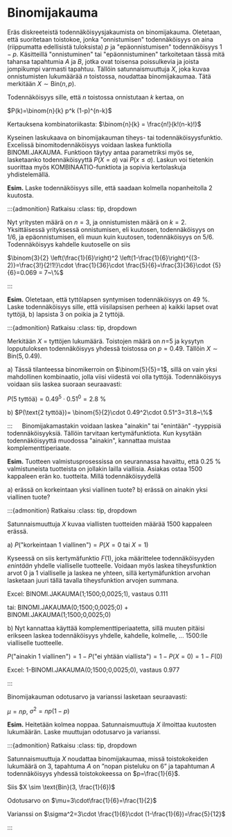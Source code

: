 # Binomijakauma

Eräs diskreeteistä todennäköisyysjakaumista on binomijakauma. Oletetaan, että suoritetaan toistokoe, jonka "onnistumisen" todennäköisyys on aina (riippumatta edellisistä tuloksista) $p$ ja "epäonnistumisen" todennäköisyys $1-p$. Käsitteillä "onnistuminen" tai "epäonnistuminen" tarkoitetaan tässä mitä tahansa tapahtumia $A$ ja $B$, jotka ovat toisensa poissulkevia ja joista jompikumpi varmasti tapahtuu. Tällöin satunnaismuuttuja $X$, joka kuvaa onnistumisten lukumäärää $n$ toistossa, noudattaa binomijakaumaa. Tätä merkitään $X \sim \text{Bin}(n,p)$.

Todennäköisyys sille, että $n$ toistossa onnistutaan $k$ kertaa, on 

$P(k)=\binom{n}{k} p^k (1-p)^{n-k}$

Kertauksena kombinatoriikasta: $\binom{n}{k} = \frac{n!}{k!(n-k)!}$

Kyseinen laskukaava on binomijakauman tiheys- tai todennäköisyysfunktio. Excelissä binomitodennäköisyys voidaan laskea funktiolla BINOMI.JAKAUMA. Funktioon täytyy antaa parametriksi myös se, lasketaanko todennäköisyyttä $P(X=a)$ vai $P(x \leq a)$. Laskun voi tietenkin suorittaa myös KOMBINAATIO-funktiota ja sopivia kertolaskuja yhdistelemällä.

**Esim.** Laske todennäköisyys sille, että saadaan kolmella nopanheitolla 2 kuutosta. 

:::{admonition} Ratkaisu
:class: tip, dropdown

Nyt yritysten määrä on $n=3$, ja onnistumisten määrä on $k=2$. Yksittäisessä yrityksessä onnistumisen, eli kuutosen, todennäköisyys on 1/6, ja epäonnistumisen, eli muun kuin kuutosen, todennäköisyys on 5/6. Todennäköisyys kahdelle kuutoselle on siis 

$\binom{3}{2} \left(\frac{1}{6}\right)^2 \left(1-\frac{1}{6}\right)^{(3-2)}=\frac{3!}{2!1!}\cdot \frac{1}{36}\cdot \frac{5}{6}=\frac{3}{36}\cdot {5}{6}=0.069 = 7~\%$

:::

**Esim.** Oletetaan, että tyttölapsen syntymisen todennäköisyys on 49 %. Laske todennäköisyys sille, että viisilapsisen perheen 
a) kaikki lapset ovat tyttöjä, b) lapsista 3 on poikia ja 2 tyttöjä.

:::{admonition} Ratkaisu
:class: tip, dropdown

Merkitään $X$ = tyttöjen lukumäärä. Toistojen määrä on $n=$5 ja kysytyn lopputuloksen todennäköisyys yhdessä toistossa on $p=0.49$. Tällöin $X \sim \text{Bin}(5,0.49)$.

a) Tässä tilanteessa binomikerroin on $\binom{5}{5}=1$, sillä on vain yksi mahdollinen kombinaatio, jolla viisi viidestä voi olla tyttöjä. Todennäköisyys voidaan siis laskea suoraan seuraavasti:

$P(\text{5 tyttöä})=0.49^5\cdot 0.51^0 = 2.8~\%$

b) $P(\text{2 tyttöä})= \binom{5}{2}\cdot 0.49^2\cdot 0.51^3=31.8~\%$

:::
 
Binomijakamastakin voidaan laskea "ainakin" tai "enintään" -tyyppisiä todennäköisyyksiä. Tällöin tarvitaan kertymäfunktiota. Kun kysytään todennäköisyyttä muodossa "ainakin", kannattaa muistaa komplementtiperiaate.

**Esim.** Tuotteen valmistusprosessissa on seurannassa havaittu, että 0.25 % valmistuneista tuotteista on jollakin lailla viallisia. Asiakas ostaa 1500 kappaleen erän ko. tuotteita. Millä todennäköisyydellä

a) erässä on korkeintaan yksi viallinen tuote?
b) erässä on ainakin yksi viallinen tuote?

:::{admonition} Ratkaisu
:class: tip, dropdown

Satunnaismuuttuja $X$ kuvaa viallisten tuotteiden määrää 1500 kappaleen erässä.

a) $P(\text{"korkeintaan 1 viallinen"}) = P(X=0~\text{tai}~X=1)$

Kyseessä on siis kertymäfunktio $F(1)$, joka määrittelee todennäköisyyden *enintään* yhdelle vialliselle tuotteelle. Voidaan myös laskea tiheysfunktion arvot 0 ja 1 vialliselle ja laskea ne yhteen, sillä kertymäfunktion arvohan lasketaan juuri tällä tavalla tiheysfunktion arvojen summana.

Excel: BINOMI.JAKAUMA(1;1500;0,0025;1), vastaus 0.111

tai: BINOMI.JAKAUMA(0;1500;0,0025;0) + BINOMI.JAKAUMA(1;1500;0,0025;0)

b) Nyt kannattaa käyttää komplementtiperiaatetta, sillä muuten pitäisi erikseen laskea todennäköisyys yhdelle, kahdelle, kolmelle, ... 1500:lle vialliselle tuotteelle.

$P(\text{"ainakin 1 viallinen"}) = 1-P(\text{"ei yhtään viallista"}) = 1- P(X=0) = 1-F(0)$

Excel: 1-BINOMI.JAKAUMA(0;1500;0,0025;0), vastaus 0.977

:::

Binomijakauman odotusarvo ja varianssi lasketaan seuraavasti:

$\mu=np$, $\sigma^2=np(1-p)$

**Esim.** Heitetään kolmea noppaa. Satunnaismuuttuja $X$ ilmoittaa kuutosten lukumäärän. Laske muuttujan odotusarvo ja varianssi.

:::{admonition} Ratkaisu
:class: tip, dropdown

Satunnaismuuttuja $X$ noudattaa binomijakaumaa, missä toistokokeiden lukumäärä on 3, tapahtuma $A$ on ”nopan pisteluku on 6” ja tapahtuman $A$ todennäköisyys yhdessä toistokokeessa on $p=\frac{1}{6}$.

Siis $X \sim \text{Bin}(3, \frac{1}{6})$

Odotusarvo on $\mu=3\cdot\frac{1}{6}=\frac{1}{2}$

Varianssi on $\sigma^2=3\cdot \frac{1}{6}\cdot (1-\frac{1}{6})=\frac{5}{12}$

:::